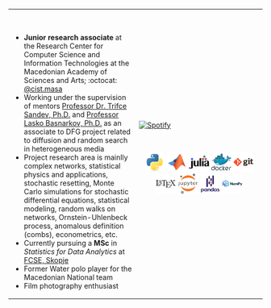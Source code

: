 <table width="100%"> 
  <tr>
  <td width="50%">

&nbsp;<p align="center">
    <ul>
      <li> <b> Junior research associate</b> at the Research Center for Computer Science and Information Technologies at the Macedonian Academy of Sciences and Arts; :octocat: <a href="https://github.com/csit-masa">@cist.masa</a> </li> 
      <li> Working under the supervision of mentors <a href="https://scholar.google.com/citations?user=e3fBLUUAAAAJ&hl=en">Professor Dr. Trifce Sandev, Ph.D.</a> and <a href="https://scholar.google.com/citations?hl=en&user=rE6vD68AAAAJ">Professor Lasko Basnarkov, Ph.D.</a> as an associate to DFG project related to diffusion and random search in heterogeneous media </li>
    <li> Project research area is mainlly complex networks, statistical physics and applications, stochastic resetting, Monte Carlo simulations for stochastic differential equations, statistical modeling, random walks on networks, Ornstein-Uhlenbeck process, anomalous definition (combs), econometrics, etc. </li>
      <li> Currently pursuing a <b>MSc</b> in <i>Statistics for Data Analytics</i> at <a href="https://www.finki.ukim.mk/en">FCSE, Skopje</a> </li>
    <li> Former Water polo player for the Macedonian National team </li>
    <li> Film photography enthusiast </li>
    </ul>

  </p>
  </td>
    
    
  <td width="50%">


&nbsp; <br> [![Spotify](https://zelenkastiot.vercel.app/api/spotify?background_color=531f1f&border_color=ffffff)](https://open.spotify.com/user/31i6q3pm3mzg3zqw6ibtnv4bhr2y)
  
  <br> 
 
  <p align="center">
  <img src="https://github.com/devicons/devicon/blob/master/icons/python/python-original.svg" title="Python" **alt="Python" width="40" height="40"/>
  <img alt="Matlab" width="40" height="40" src="https://github.com/devicons/devicon/blob/master/icons/matlab/matlab-original.svg" /> 
  <img alt="Julia" width="40" height="40" src="https://github.com/devicons/devicon/blob/master/icons/julia/julia-original-wordmark.svg" /> 
  <img alt="Docker" width="40" height="40" src="https://github.com/devicons/devicon/blob/master/icons/docker/docker-original-wordmark.svg" /> 
  <img src="https://github.com/devicons/devicon/blob/master/icons/git/git-original-wordmark.svg" title="Git" **alt="Git" width="40" height="40"/>
  <img src="https://github.com/devicons/devicon/blob/master/icons/latex/latex-original.svg" title="LaTeX" **alt="latex" width="40" height="40"/>
  <img alt="Jupyter" width="40" height="40" src="https://github.com/devicons/devicon/blob/master/icons/jupyter/jupyter-original-wordmark.svg" />
  <img src="https://github.com/devicons/devicon/blob/master/icons/pandas/pandas-original-wordmark.svg" title="Pandas" **alt="Pandas" width="40" height="40"/>
  <img src="https://github.com/devicons/devicon/blob/master/icons/numpy/numpy-original-wordmark.svg" title="Numpy" **alt="Numpy" width="40" height="40"/>

  </p>
</td>
</table>


